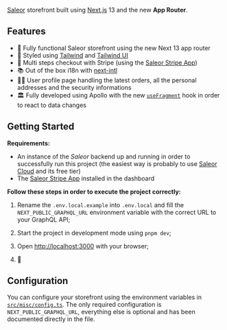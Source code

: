 
[Saleor](https://saleor.io/) storefront built using [Next.js](https://nextjs.org/) 13 and the new **App Router**.

## Features

- 🕺 Fully functional Saleor storefront using the new Next 13 app router
- 💅 Styled using [Tailwind](https://tailwindcss.com/) and [Tailwind UI](https://tailwindui.com/)
- 🛒 Multi steps checkout with Stripe (using the [Saleor Stripe App](https://docs.saleor.io/docs/3.x/developer/app-store/apps/stripe))
- 📚 Out of the box i18n with [next-intl](https://next-intl-docs.vercel.app/)
- 💁‍♀️ User profile page handling the latest orders, all the personal addresses and the security informations
- 🏛️ Fully developed using Apollo with the new [`useFragment`](https://www.apollographql.com/docs/react/api/react/hooks/#usefragment) hook in order to react to data changes

## Getting Started

**Requirements:**
- An instance of the _Saleor_ backend up and running in order to successfully run this project (the easiest way is probably to use [Saleor Cloud](https://cloud.saleor.io/) and its free tier)
- The [Saleor Stripe App](https://docs.saleor.io/docs/3.x/developer/app-store/apps/stripe) installed in the dashboard

**Follow these steps in order to execute the project correctly:**

1. Rename the `.env.local.example` into `.env.local` and fill the `NEXT_PUBLIC_GRAPHQL_URL` environment variable with the correct URL to your GraphQL API;

2. Start the project in development mode using `pnpm dev`;
3. Open [http://localhost:3000](http://localhost:3000) with your browser;
4. 🎉

## Configuration

You can configure your storefront using the environment variables in [`src/misc/config.ts`](https://github.com/dgopsq/saleor-nextjs-base/blob/main/src/misc/config.ts). The only required configuration is `NEXT_PUBLIC_GRAPHQL_URL`, everything else is optional and has been documented directly in the file.

